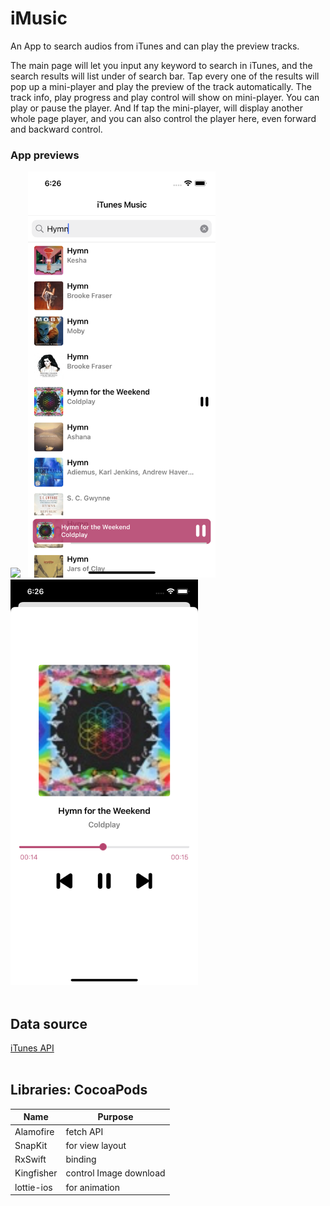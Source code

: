 # iMusic

An App to search audios from iTunes and can play the preview tracks.

The main page will let you input any keyword to search in iTunes, and the search results will list under of search bar. Tap every one of the results will pop up a mini-player and play the preview of the track automatically. The track info, play progress and play control will show on mini-player. You can play or pause the player.
And If tap the mini-player, will display another whole page player, and you can also control the player here, even forward and backward control.

### App previews
<img src="https://github.com/SaffiPeng17/iMusic/raw/develop/readmeImages/iMusic.gif" width="300">&nbsp;&nbsp;&nbsp;<img src="https://raw.githubusercontent.com/SaffiPeng17/iMusic/develop/readmeImages/miniplayer_view.png" width="300">&nbsp;&nbsp;&nbsp;<img src="https://raw.githubusercontent.com/SaffiPeng17/iMusic/develop/readmeImages/player_view.png" width="300"><br><br>

## Data source
[iTunes API](https://itunes.apple.com/search)<br><br>

## Libraries: CocoaPods
| Name | Purpose |
|------|---------|
| Alamofire | fetch API |
| SnapKit | for view layout |
| RxSwift | binding |
| Kingfisher | control Image download |
| lottie-ios | for animation |
